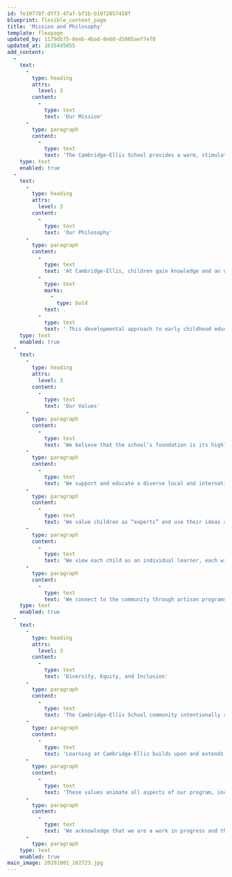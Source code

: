 ```yaml
---
id: fe10778f-dff3-47af-bf1b-b1972057450f
blueprint: flexible_content_page
title: 'Mission and Philosophy'
template: flexpage
updated_by: 1179db75-8eeb-4bad-8e60-d5005aef7ef8
updated_at: 1635445855
add_content:
  -
    text:
      -
        type: heading
        attrs:
          level: 3
        content:
          -
            type: text
            text: 'Our Mission'
      -
        type: paragraph
        content:
          -
            type: text
            text: 'The Cambridge-Ellis School provides a warm, stimulating early-school experience in a joyful, loving environment built upon a foundation of trusting relationships with a diverse group of children and families. We promote the optimal development of the whole child through a creative, play-based, emergent curriculum, an emphasis on arts and outdoor play, and immersion language offerings. We strive to foster a community that is anti-racist so that children from a wide variety of backgrounds, abilities, and interests can learn and thrive.'
    type: text
    enabled: true
  -
    text:
      -
        type: heading
        attrs:
          level: 3
        content:
          -
            type: text
            text: 'Our Philosophy'
      -
        type: paragraph
        content:
          -
            type: text
            text: 'At Cambridge-Ellis, children gain knowledge and an understanding of their world by using open-ended materials, participating in hands-on activities, and learning from and with classmates and teachers'
          -
            type: text
            marks:
              -
                type: bold
            text: .
          -
            type: text
            text: ' This developmental approach to early childhood education celebrates individuality, self-expression and creativity while fostering relationships among all members of the classroom community. Using emergent curriculum based on children’s evolving interests and a combination of Reggio Emilia, Inquiry, and Constructivist inspired approaches to education, teachers foster environments designed for child-driven exploration and discovery.'
    type: text
    enabled: true
  -
    text:
      -
        type: heading
        attrs:
          level: 3
        content:
          -
            type: text
            text: 'Our Values'
      -
        type: paragraph
        content:
          -
            type: text
            text: 'We believe that the school’s foundation is its highly trained teachers and staff, innovative curriculum, commitment to parent involvement, and dedication to a diverse community.'
      -
        type: paragraph
        content:
          -
            type: text
            text: 'We support and educate a diverse local and international community of children and their families.'
      -
        type: paragraph
        content:
          -
            type: text
            text: 'We value children as “experts” and use their ideas as motivation for developing curriculum.'
      -
        type: paragraph
        content:
          -
            type: text
            text: 'We view each child as an individual learner, each with their own unique strengths and characteristics.'
      -
        type: paragraph
        content:
          -
            type: text
            text: 'We connect to the community through artisan programs and other experiences. We believe that young children learn best in an environment that offers play-based education.'
    type: text
    enabled: true
  -
    text:
      -
        type: heading
        attrs:
          level: 3
        content:
          -
            type: text
            text: 'Diversity, Equity, and Inclusion'
      -
        type: paragraph
        content:
          -
            type: text
            text: 'The Cambridge-Ellis School community intentionally and continuously fosters an environment in which children of all backgrounds, abilities, and interests can learn and thrive. We are firmly committed to anti-racist education, examining our assumptions and biases, and actively cultivating a sense of belonging. We can only achieve this if all children and adults feel affirmed and accepted for their various identities.'
      -
        type: paragraph
        content:
          -
            type: text
            text: 'Learning at Cambridge-Ellis builds upon and extends these values. The educational philosophy emphasizes the importance of cooperation, creative problem-solving, and perspective-taking. Students are encouraged to make connections, approach others with empathy and curiosity, and engage across differences in a complex and increasingly- connected world.'
      -
        type: paragraph
        content:
          -
            type: text
            text: 'These values animate all aspects of our program, including how we develop our curriculum, culture, and community; hire leaders, teachers, and staff; support families from various backgrounds; and engage with the parent community, including through our Board of Directors.'
      -
        type: paragraph
        content:
          -
            type: text
            text: 'We acknowledge that we are a work in progress and that seeking equity is ongoing work.'
      -
        type: paragraph
    type: text
    enabled: true
main_image: 20201001_102723.jpg
---
```

